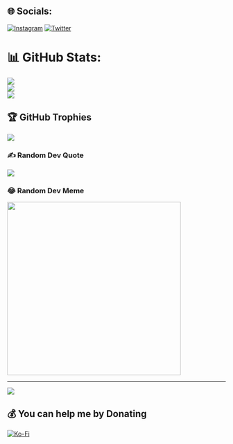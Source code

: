 
## 🌐 Socials:
[![Instagram](https://img.shields.io/badge/Instagram-%23E4405F.svg?logo=Instagram&logoColor=white)](https://instagram.com/ilvdr7) [![Twitter](https://img.shields.io/badge/Twitter-%231DA1F2.svg?logo=Twitter&logoColor=white)](https://twitter.com/ilvcosta) 
# 📊 GitHub Stats:
![](https://github-readme-stats.vercel.app/api?username=ilvdre&theme=tokyonight&hide_border=false&include_all_commits=true&count_private=false)<br/>
![](https://github-readme-streak-stats.herokuapp.com/?user=ilvdre&theme=tokyonight&hide_border=false)<br/>
![](https://github-readme-stats.vercel.app/api/top-langs/?username=ilvdre&theme=tokyonight&hide_border=false&include_all_commits=true&count_private=false&layout=compact)

## 🏆 GitHub Trophies
![](https://github-profile-trophy.vercel.app/?username=ilvdre&theme=radical&no-frame=true&no-bg=true&margin-w=4)

### ✍️ Random Dev Quote
![](https://quotes-github-readme.vercel.app/api?type=horizontal&theme=radical)

### 😂 Random Dev Meme
<img src='https://randommeme-five.vercel.app/' style="height: 400px;"/>

---
[![](https://visitcount.itsvg.in/api?id=ilvdre&icon=0&color=0)](https://visitcount.itsvg.in)

  ## 💰 You can help me by Donating
  [![Ko-Fi](https://img.shields.io/badge/Ko--fi-F16061?style=for-the-badge&logo=ko-fi&logoColor=white)](https://ko-fi.com/ilvdre) 

  

  
<!-- Proudly created with GPRM ( https://gprm.itsvg.in ) -->
